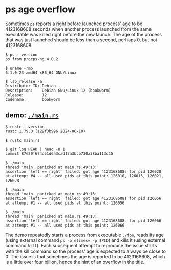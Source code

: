 # ps age overflow

Sometimes `ps` reports a right before launched process' age to be 4123168608
seconds when another process launched from the same executable was killed right
before the new launch. The age of the process that was just launched should be
less than a second, perhaps 0, but not 4123168608.

```
$ ps --version
ps from procps-ng 4.0.2
```

```
$ uname -rmo
6.1.0-23-amd64 x86_64 GNU/Linux

$ lsb_release -a
Distributor ID: Debian
Description:    Debian GNU/Linux 12 (bookworm)
Release:        12
Codename:       bookworm
```

## demo: [`./main.rs`](./main.rs)

```
$ rustc --version
rustc 1.79.0 (129f3b996 2024-06-10)

$ rustc main.rs

$ git log HEAD | head -n 1
commit 87e20f674d51d6a3cad13a3bcb730a38ba113c15

$ ./main
thread 'main' panicked at main.rs:49:13:
assertion `left == right` failed: got age 4123168608s for pid 126028 at attempt #4 -- all used pids at this point: 126010, 126015, 126021, 126028

$ ./main
thread 'main' panicked at main.rs:49:13:
assertion `left == right` failed: got age 4123168608s for pid 126056 at attempt #1 -- all used pids at this point: 126056

$ ./main
thread 'main' panicked at main.rs:49:13:
assertion `left == right` failed: got age 4123168608s for pid 126066 at attempt #1 -- all used pids at this point: 126066
```

The demo repeatedly starts a process from executable [`./foo`](./foo), reads its
age (using external command `ps -o etimes= -p $PID`) and kills it (using
external command `kill`). Each subsequent attempt to reproduce the issue starts
with the kill command so the process' age is expected to always be close to 0.
The issue is that sometimes the age is reported to be 4123168608, which is a
little over four billion, hence the hint of an overflow in the title.
